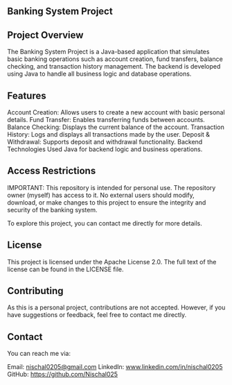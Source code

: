 ## Banking System Project
## Project Overview
The Banking System Project is a Java-based application that simulates basic banking operations such as account creation, fund transfers, balance checking, and transaction history management. The backend is developed using Java to handle all business logic and database operations.

## Features
Account Creation: Allows users to create a new account with basic personal details.
Fund Transfer: Enables transferring funds between accounts.
Balance Checking: Displays the current balance of the account.
Transaction History: Logs and displays all transactions made by the user.
Deposit & Withdrawal: Supports deposit and withdrawal functionality.
Backend Technologies Used
Java for backend logic and business operations.
## Access Restrictions
IMPORTANT: This repository is intended for personal use. The repository owner (myself) has access to it. No external users should modify, download, or make changes to this project to ensure the integrity and security of the banking system.

To explore this project, you can contact me directly for more details.

## License
This project is licensed under the Apache License 2.0. The full text of the license can be found in the LICENSE file.

## Contributing
As this is a personal project, contributions are not accepted. However, if you have suggestions or feedback, feel free to contact me directly.

## Contact
You can reach me via:

Email: nischal0205@gmail.com
LinkedIn: www.linkedin.com/in/nischal0205
GitHub: https://github.com/Nischal025
